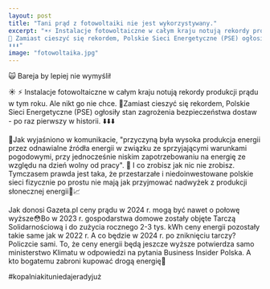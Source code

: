 ```yaml
---
layout: post
title: "Tani prąd z fotowoltaiki nie jest wykorzystywany."
excerpt: "☀️⚡️ Instalacje fotowoltaiczne w całym kraju notują rekordy produkcji prądu w tym roku. Ale nikt go nie chce.
🤯 Zamiast cieszyć się rekordem, Polskie Sieci Energetyczne (PSE) ogłosiły stan zagrożenia bezpieczeństwa dostaw - po raz pierwszy w historii. 
⬇️⬇️⬇️"
image: "fotowoltaika.jpg"
---
```


🙀 Bareja by lepiej nie wymyślił 

☀️ ⚡️ Instalacje fotowoltaiczne w całym kraju notują rekordy produkcji prądu w tym roku. Ale nikt go nie chce.
🤯Zamiast cieszyć się rekordem, Polskie Sieci Energetyczne (PSE) ogłosiły stan zagrożenia bezpieczeństwa dostaw - po raz pierwszy w historii. 
⬇️⬇️⬇️

📄Jak wyjaśniono w komunikacie, "przyczyną była wysoka produkcja energii przez odnawialne źródła energii w związku ze sprzyjającymi warunkami pogodowymi, przy jednocześnie niskim zapotrzebowaniu na energię ze względu na dzień wolny od pracy". 🤷
I co zrobisz jak nic nie zrobisz. 
Tymczasem prawda jest taka, że przestarzałe i niedoinwestowane polskie sieci  fizycznie po prostu nie mają jak przyjmować nadwyżek z produkcji słonecznej energii🔌📈

Jak donosi Gazeta.pl ceny prądu w 2024 r. mogą być nawet o połowę wyższe😳Bo w 2023 r. gospodarstwa domowe zostały objęte Tarczą Solidarnościową i do zużycia rocznego 2-3 tys. kWh ceny energii pozostały takie same jak w 2022 r. A co będzie w 2024 r. po zniknięciu tarczy? Policzcie sami. To, że ceny energii będą jeszcze wyższe potwierdza samo ministerstwo Klimatu w odpowiedzi na pytania Business Insider Polska.
A kto bogatemu zabroni kupować drogą energię🫣

#kopalniakituniedajeradyjuż 
